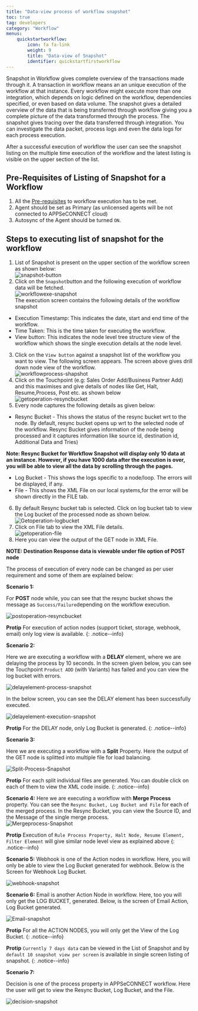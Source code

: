 ```yaml
---
title: "Data-view process of workflow snapshot"
toc: true
tag: developers
category: "Workflow"
menus: 
    quickstartworkflow:
        icon: fa fa-link
        weight: 9
        title: "Data-view of Snapshot" 
        identifier: quickstartfirstworkflow
---
```


Snapshot in Workflow gives complete overview of the transactions made through it. A transaction in workflow means an an unique execution
of the workflow at that instance. Every workflow might execute more than one integration, which depends on 
logic defined on the workflow, dependencies specified, or even based on data volume. The snapshot gives a detailed overview
of the data that is being transferred through workflow giving you a complete picture of the data transformed through
the process. The snapshot gives tracing over the data transferred through integration. You can investigate the data packet, process
logs and even the data logs for each process execution. 

After a successful execution of workflow the user can see the snapshot listing on the multiple time execution 
of the workflow and the latest listing is visible on the upper section of the list.

## Pre-Requisites of Listing of Snapshot for a Workflow

1. All the [Pre-requisites](/workflow/deploying-and-executing/) to workflow execution has to be met.
2. Agent should be set as Primary (as unlicensed agents will be not connected to APPSeCONNECT cloud)
3. Autosync of the Agent should be turned `ON`.


## Steps to executing list of snapshot for the workflow

1. List of Snapshot is present on the upper section of the workflow screen as shown below:  
![snapshot-button](/staticfiles/workflow-management/media/snapshot-button.png)
2. Click on the `Snapshot`button and the following execution of workflow data will be fetched.  
![workflowexe-snapshot](/staticfiles/workflow-management/media/workflowexe-snapshot.png)  
The execution screen contains the following details of the workflow snapshot
* Execution Timestamp: This indicates the date, start and end time of the workflow.
* Time Taken: This is the time taken for executing the workflow.
* View button: This indicates the node level tree structure view of the workflow which shows the single execution 
  details at the node level.
3. Click on the `View button`  against a snapshot list of the workflow you want to view. The following screen 
appears. The screen above gives drill down node view of the workflow.  
![workflowprocess-shapshot](/staticfiles/workflow-management/media/workflowprocess-shapshot.png)
4. Click on the Touchpoint (e.g: Sales Order Add/Business Partner Add) and this maximises and give details of nodes like
Get, Halt, Resume,Process, Post etc. as shown below
![getoperation-resyncbucket](/staticfiles/workflow-management/media/getoperation-resyncbucket.png)
5. Every node captures the following details as given below:
* Resync Bucket - This shows the status of the resync bucket wrt to the node. By default, 
resync bucket opens up wrt to the selected node of the workflow. Resync Bucket gives information of the node
being processed and it captures information like source id, destination id, Additional Data and Tries)

**Note: Resync Bucket for Workflow Snapshot will display only 10 data at an instance. However, if you have 1000 data after the execution is over, you will be able to view all the data by scrolling through the pages.**
* Log Bucket - This shows the logs specific to a node/loop. The errors will be displayed, if any.
* File - This shows the XML File on our local systems,for the error will be shown directly in the FILE tab.  
6. By default Resync bucket tab is selected. Click on log bucket tab to view the Log bucket of the processed node as shown below.  
![Getoperation-logbucket](/staticfiles/workflow-management/media/Getoperation-logbucket.png)
7. Click on File tab to view the XML File details.  
![getoperation-file](/staticfiles/workflow-management/media/getoperation-file.png)
8. Here you can view the output of the GET node in XML File.

**NOTE: Destination Response data is viewable under file option of POST node**

The process of execution of every node can be changed as per user requirement and some of them are explained below:

**Scenario 1:**

For **POST** node while, you can see that the resync bucket shows the message as `Success/Failure`depending on the workflow 
execution.

![postoperation-resyncbucket](/staticfiles/workflow-management/media/postoperation-resyncbucket.png)

**Protip** For execution of action nodes (support ticket, storage, webhook, email) only log view is available.
{: .notice--info}

**Scenario 2:**

Here we are executing a workflow with a **DELAY** element, where we are delaying the process by 10 seconds.
In the screen given below, you can see the Touchpoint `Product ADD` (with Variants) has failed and you can view the log bucket with errors. 

![delayelement-process-snapshot](/staticfiles/workflow-management/media/delayelement-process-snapshot.png)

In the below screen, you can see the DELAY element has been successfully executed.

![delayelement-execution-snapshot](/staticfiles/workflow-management/media/delayelement-execution-snapshot.png)

**Protip** For the DELAY node, only Log Bucket is generated.
{: .notice--info}

**Scenario 3:**

Here we are executing a workflow with a **Split** Property. Here the output of the GET node is splitted into multiple file for load balancing.

![Split-Process-Snapshot](/staticfiles/workflow-management/media/Split-Process-Snapshot.png)

**Protip** For each split individual files are generated. You can double click on each of them to view the XML code inside. 
{: .notice--info}


**Scenario 4:**
Here we are executing a workflow with **Merge Process** property. You can see the `Resync Bucket, Log Bucket and File` for each of the merged process. 
In the Resync Bucket, you can view the Source ID, and the Message of the single merge process.  
![Mergeprocess-Snapshot](/staticfiles/workflow-management/media/Mergeprocess-Snapshot.png)

**Protip** Execution of `Rule Process Property, Halt Node, Resume Element, Filter Element` will give similar node 
level view as explained above 
{: .notice--info}


**Scenario 5:**
Webhook is one of the Action nodes in workflow. Here, you will only be able to view the Log Bucket generated for webhook. 
Below is the Screen for Webhook Log Bucket.

![webhook-snapshot](/staticfiles/workflow-management/media/webhook-snapshot.png)

**Scenario 6:**
Email is another Action Node in workflow. Here, too you will only get the LOG BUCKET, generated. 
Below, is the screen of Email Action, Log Bucket generated.

![Email-snapshot](/staticfiles/workflow-management/media/Email-snapshot.png)

**Protip** For all the ACTION NODES, you will only get the View of the Log Bucket.
{: .notice--info}

**Protip** `Currently 7 days data` can be viewed in the List of Snapshot and by `default 10 snapshot view per screen` is available 
in single screen listing of snapshot.
{: .notice--info}

**Scenario 7:**

Decision is one of the process property in APPSeCONNECT workflow. Here the user will get to view the 
Resync Bucket, Log Bucket, and the File.

![decision-snapshot](/staticfiles/workflow-management/media/decision-snapshot.png)

